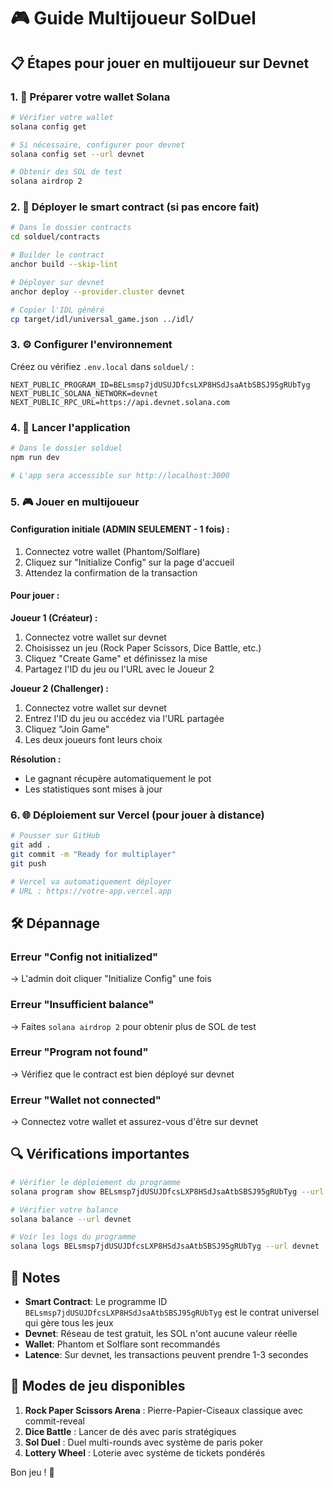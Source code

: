 # 🎮 Guide Multijoueur SolDuel

## 📋 Étapes pour jouer en multijoueur sur Devnet

### 1. 🔧 Préparer votre wallet Solana

```bash
# Vérifier votre wallet
solana config get

# Si nécessaire, configurer pour devnet
solana config set --url devnet

# Obtenir des SOL de test
solana airdrop 2
```

### 2. 🚀 Déployer le smart contract (si pas encore fait)

```bash
# Dans le dossier contracts
cd solduel/contracts

# Builder le contract
anchor build --skip-lint

# Déployer sur devnet
anchor deploy --provider.cluster devnet

# Copier l'IDL généré
cp target/idl/universal_game.json ../idl/
```

### 3. ⚙️ Configurer l'environnement

Créez ou vérifiez `.env.local` dans `solduel/` :
```env
NEXT_PUBLIC_PROGRAM_ID=BELsmsp7jdUSUJDfcsLXP8HSdJsaAtbSBSJ95gRUbTyg
NEXT_PUBLIC_SOLANA_NETWORK=devnet
NEXT_PUBLIC_RPC_URL=https://api.devnet.solana.com
```

### 4. 🎯 Lancer l'application

```bash
# Dans le dossier solduel
npm run dev

# L'app sera accessible sur http://localhost:3000
```

### 5. 🎮 Jouer en multijoueur

#### Configuration initiale (ADMIN SEULEMENT - 1 fois) :
1. Connectez votre wallet (Phantom/Solflare)
2. Cliquez sur "Initialize Config" sur la page d'accueil
3. Attendez la confirmation de la transaction

#### Pour jouer :

**Joueur 1 (Créateur) :**
1. Connectez votre wallet sur devnet
2. Choisissez un jeu (Rock Paper Scissors, Dice Battle, etc.)
3. Cliquez "Create Game" et définissez la mise
4. Partagez l'ID du jeu ou l'URL avec le Joueur 2

**Joueur 2 (Challenger) :**
1. Connectez votre wallet sur devnet  
2. Entrez l'ID du jeu ou accédez via l'URL partagée
3. Cliquez "Join Game"
4. Les deux joueurs font leurs choix

**Résolution :**
- Le gagnant récupère automatiquement le pot
- Les statistiques sont mises à jour

### 6. 🌐 Déploiement sur Vercel (pour jouer à distance)

```bash
# Pousser sur GitHub
git add .
git commit -m "Ready for multiplayer"
git push

# Vercel va automatiquement déployer
# URL : https://votre-app.vercel.app
```

## 🛠️ Dépannage

### Erreur "Config not initialized"
→ L'admin doit cliquer "Initialize Config" une fois

### Erreur "Insufficient balance"
→ Faites `solana airdrop 2` pour obtenir plus de SOL de test

### Erreur "Program not found"
→ Vérifiez que le contract est bien déployé sur devnet

### Erreur "Wallet not connected"
→ Connectez votre wallet et assurez-vous d'être sur devnet

## 🔍 Vérifications importantes

```bash
# Vérifier le déploiement du programme
solana program show BELsmsp7jdUSUJDfcsLXP8HSdJsaAtbSBSJ95gRUbTyg --url devnet

# Vérifier votre balance
solana balance --url devnet

# Voir les logs du programme
solana logs BELsmsp7jdUSUJDfcsLXP8HSdJsaAtbSBSJ95gRUbTyg --url devnet
```

## 📝 Notes

- **Smart Contract**: Le programme ID `BELsmsp7jdUSUJDfcsLXP8HSdJsaAtbSBSJ95gRUbTyg` est le contrat universel qui gère tous les jeux
- **Devnet**: Réseau de test gratuit, les SOL n'ont aucune valeur réelle
- **Wallet**: Phantom et Solflare sont recommandés
- **Latence**: Sur devnet, les transactions peuvent prendre 1-3 secondes

## 🎯 Modes de jeu disponibles

1. **Rock Paper Scissors Arena** : Pierre-Papier-Ciseaux classique avec commit-reveal
2. **Dice Battle** : Lancer de dés avec paris stratégiques
3. **Sol Duel** : Duel multi-rounds avec système de paris poker
4. **Lottery Wheel** : Loterie avec système de tickets pondérés

Bon jeu ! 🚀